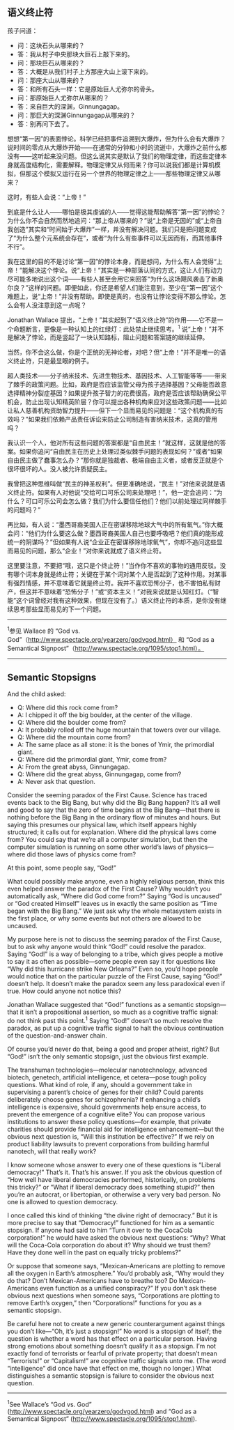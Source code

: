 ## 语义终止符

孩子问道：

- 问：这块石头从哪来的？
- 答：我从村子中央那块大巨石上敲下来的。
- 问：那块巨石从哪来的？
- 答：大概是从我们村子上方那座大山上滚下来的。
- 问：那座大山从哪来的？
- 答：和所有石头一样：它是原始巨人尤弥尔的骨头。
- 问：那原始巨人尤弥尔从哪来的？
- 答：来自巨大的深渊，Ginnungagap。
- 问：那巨大的深渊Ginnungagap从哪来的？
- 答：别再问下去了。

想想“第一因”的表面悖论。科学已经把事件追溯到大爆炸，但为什么会有大爆炸？说时间的零点从大爆炸开始——在通常的分钟和小时的流逝中，大爆炸之前什么都没有——这听起来没问题。但这么说其实是默认了我们的物理定律，而这些定律本身就高度结构化，需要解释。物理定律又从何而来？你可以说我们都是计算机模拟，但那这个模拟又运行在另一个世界的物理定律之上——那些物理定律又从哪来？

这时，有些人会说：“上帝！”

到底是什么让人——哪怕是极其虔诚的人——觉得这能帮助解答“第一因”的悖论？为什么你不会自然而然地追问：“那上帝从哪来的？”说“上帝是无因的”或“上帝自我创造”其实和“时间始于大爆炸”一样，并没有解决问题。我们只是把问题变成了“为什么整个元系统会存在”，或者“为什么有些事件可以无因而有，而其他事件不行”。

我在这里的目的不是讨论“第一因”的悖论本身，而是想问，为什么有人会觉得“上帝！”能解决这个悖论。说“上帝！”其实是一种部落认同的方式，这让人们有动力尽可能多地说出这个词——有些人甚至会用它来回答“为什么这场飓风袭击了新奥尔良？”这样的问题。即便如此，你还是希望人们能注意到，至少在“第一因”这个难题上，说“上帝！”并没有帮助。即使是真的，也没有让悖论变得不那么悖论。怎么会有人没注意到这一点呢？

Jonathan Wallace 提出，“上帝！”其实起到了“语义终止符”的作用——它不是一个命题断言，更像是一种认知上的红绿灯：此处禁止继续思考。<sup>1</sup> 说“上帝！”并不是解决了悖论，而是竖起了一块认知路标，阻止问题和答案链的继续延伸。

当然，你不会这么做，你是个正统的无神论者，对吧？但“上帝！”并不是唯一的语义终止符，只是最显眼的例子。

超人类技术——分子纳米技术、先进生物技术、基因技术、人工智能等等——带来了棘手的政策问题。比如，政府是否应该监管父母为孩子选择基因？父母能否故意选择精神分裂症基因？如果提升孩子智力的花费很高，政府是否应该帮助确保公平机会，防止出现认知精英阶层？你可以提出各种机构来应对这些政策问题——比如让私人慈善机构资助智力提升——但下一个显而易见的问题是：“这个机构真的有效吗？”如果我们依赖产品责任诉讼来防止公司制造有害纳米技术，这真的管用吗？

我认识一个人，他对所有这些问题的答案都是“自由民主！”就这样，这就是他的答案。如果你追问“自由民主在历史上处理过类似棘手问题的表现如何？”或者“如果自由民主做了蠢事怎么办？”那你就是独裁者、极端自由主义者，或者反正就是个很坏很坏的人。没人被允许质疑民主。

我曾把这种思维叫做“民主的神圣权利”。但更准确地说，“民主！”对他来说就是语义终止符。如果有人对他说“交给可口可乐公司来处理吧！”，他一定会追问：“为什么？可口可乐公司会怎么做？我们为什么要信任他们？他们以前处理过同样棘手的问题吗？”

再比如，有人说：“墨西哥裔美国人正在密谋移除地球大气中的所有氧气。”你大概会问：“他们为什么要这么做？墨西哥裔美国人自己也要呼吸吧？他们真的能形成统一的阴谋吗？”但如果有人说“企业正在密谋移除地球氧气”，你却不追问这些显而易见的问题，那么“企业！”对你来说就成了语义终止符。

这里要注意，不要把“哦，这只是个终止符！”当作你不喜欢的事物的通用反驳。没有哪个词本身就是终止符；关键在于某个词对某个人是否起到了这种作用。对某事有强烈情感，并不意味着它就是终止符。我并不喜欢恐怖分子，也不害怕私有财产，但这并不意味着“恐怖分子！”或“资本主义！”对我来说就是认知红灯。（“智能”这个词曾经对我有这种效果，但现在没有了。）语义终止符的本质，是你没有继续思考那些显而易见的下一个问题。

---

<sup>1</sup>参见 Wallace 的 “God vs. God”（http://www.spectacle.org/yearzero/godvgod.html） 和  “God as a Semantical Signpost”（http://www.spectacle.org/1095/stop1.html）。

---

## Semantic Stopsigns

And the child asked:

- Q: Where did this rock come from?
- A: I chipped it off the big boulder, at the center of the village.
- Q: Where did the boulder come from?
- A: It probably rolled off the huge mountain that towers over our village.
- Q: Where did the mountain come from?
- A: The same place as all stone: it is the bones of Ymir, the primordial giant.
- Q: Where did the primordial giant, Ymir, come from?
- A: From the great abyss, Ginnungagap.
- Q: Where did the great abyss, Ginnungagap, come from?
- A: Never ask that question.

Consider the seeming paradox of the First Cause. Science has traced events back to the Big Bang, but why did the Big Bang happen? It’s all well and good to say that the zero of time begins at the Big Bang—that there is nothing before the Big Bang in the ordinary flow of minutes and hours. But saying this presumes our physical law, which itself appears highly structured; it calls out for explanation. Where did the physical laws come from? You could say that we’re all a computer simulation, but then the computer simulation is running on some other world’s laws of physics—where did those laws of physics come from?

At this point, some people say, “God!”

What could possibly make anyone, even a highly religious person, think this even helped answer the paradox of the First Cause? Why wouldn’t you automatically ask, “Where did God come from?” Saying “God is uncaused” or “God created Himself” leaves us in exactly the same position as “Time began with the Big Bang.” We just ask why the whole metasystem exists in the first place, or why some events but not others are allowed to be uncaused.

My purpose here is not to discuss the seeming paradox of the First Cause, but to ask why anyone would think “God!” could resolve the paradox. Saying “God!” is a way of belonging to a tribe, which gives people a motive to say it as often as possible—some people even say it for questions like “Why did this hurricane strike New Orleans?” Even so, you’d hope people would notice that on the particular puzzle of the First Cause, saying “God!” doesn’t help. It doesn’t make the paradox seem any less paradoxical even if true. How could anyone not notice this?

Jonathan Wallace suggested that “God!” functions as a semantic stopsign—that it isn’t a propositional assertion, so much as a cognitive traffic signal: do not think past this point.<sup>1</sup> Saying “God!” doesn’t so much resolve the paradox, as put up a cognitive traffic signal to halt the obvious continuation of the question-and-answer chain.

Of course you’d never do that, being a good and proper atheist, right? But “God!” isn’t the only semantic stopsign, just the obvious first example.

The transhuman technologies—molecular nanotechnology, advanced biotech, genetech, artificial intelligence, et cetera—pose tough policy questions. What kind of role, if any, should a government take in supervising a parent’s choice of genes for their child? Could parents deliberately choose genes for schizophrenia? If enhancing a child’s intelligence is expensive, should governments help ensure access, to prevent the emergence of a cognitive elite? You can propose various institutions to answer these policy questions—for example, that private charities should provide financial aid for intelligence enhancement—but the obvious next question is, “Will this institution be effective?” If we rely on product liability lawsuits to prevent corporations from building harmful nanotech, will that really work?

I know someone whose answer to every one of these questions is “Liberal democracy!” That’s it. That’s his answer. If you ask the obvious question of “How well have liberal democracies performed, historically, on problems this tricky?” or “What if liberal democracy does something stupid?” then you’re an autocrat, or libertopian, or otherwise a very very bad person. No one is allowed to question democracy.

I once called this kind of thinking “the divine right of democracy.” But it is more precise to say that “Democracy!” functioned for him as a semantic stopsign. If anyone had said to him “Turn it over to the CocaCola corporation!” he would have asked the obvious next questions: “Why? What will the Coca-Cola corporation do about it? Why should we trust them? Have they done well in the past on equally tricky problems?”

Or suppose that someone says, “Mexican-Americans are plotting to remove all the oxygen in Earth’s atmosphere.” You’d probably ask, “Why would they do that? Don’t Mexican-Americans have to breathe too? Do Mexican-Americans even function as a unified conspiracy?” If you don’t ask these obvious next questions when someone says, “Corporations are plotting to remove Earth’s oxygen,” then “Corporations!” functions for you as a semantic stopsign.

Be careful here not to create a new generic counterargument against things you don’t like—“Oh, it’s just a stopsign!” No word is a stopsign of itself; the question is whether a word has that effect on a particular person. Having strong emotions about something doesn’t qualify it as a stopsign. I’m not exactly fond of terrorists or fearful of private property; that doesn’t mean “Terrorists!” or “Capitalism!” are cognitive traffic signals unto me. (The word “intelligence” did once have that effect on me, though no longer.) What distinguishes a semantic stopsign is failure to consider the obvious next question.

---

<sup>1</sup>See Wallace’s “God vs. God” (http://www.spectacle.org/yearzero/godvgod.html) and “God as a Semantical Signpost” (http://www.spectacle.org/1095/stop1.html).